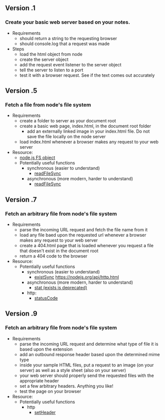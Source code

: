 ## Version .1

### Create your basic web server based on your notes.
- Requirements  
  - should return a string to the requesting browser
  - should console.log that a request was made
- Steps
  - load the html object from node
  - create the server object
  - add the request event listener to the server object
  - tell the server to listen to a port
  - test it with a browser request.  See if the text comes out accurately
  
  
## Version .5

### Fetch a file from node's file system
- Requirements
  - create a folder to server as your document root
  - create a basic web page, index.html, in the document root folder
    - add an externally linked image in your index.html file.  Do not save the file locally on the node server
  - load index.html whenever a browser makes any request to your web server
- Resource:
  - <a href="https://nodejs.org/api/fs.html" target="_blank">node.js FS object</a>
  - Potentially useful functions
    - synchronous (easier to understand)
      - <a href="https://nodejs.org/api/fs.html#fs_fs_readfilesync_file_options" target="_blank">readFileSync</a>
    - asynchronous (more modern, harder to understand)
      - <a href="https://nodejs.org/api/fs.html#fs_fs_readfile_file_options_callback" target="_blank">readFileSync</a>
      
## Version .7

### Fetch an arbitrary file from node's file system
- Requirements
  - parse the incoming URL request and fetch the file name from it
  - load any file baed upon the requested url whenever a browser makes any request to your web server
  - create a 404.html page that is loaded whenever you request a file that doesn't exist in the document root
  - return a 404 code to the browser
- Resource:
  - Potentially useful functions
    - synchronous (easier to understand)
      - <a href="https://nodejs.org/api/fs.html#fs_fs_existssync_path" target="_blank">existSync</a>
      https://nodejs.org/api/http.html
    - asynchronous (more modern, harder to understand)
      - <a href="https://nodejs.org/api/fs.html#fs_fs_stat_path_callback" target="_blank">stat (exists is deprecated)</a> 
    - http:
      - <a href="https://nodejs.org/api/http.html#http_response_statuscode" target="_blank">statusCode</a> 

## Version .9

### Fetch an arbitrary file from node's file system
- Requirements
  - parse the incoming URL request and determine what type of file it is based upon the extension
  - add an outbound response header based upon the determined mime type
  - inside your sample HTML files, put a request to an image (on your server) as well as a style sheet (also on your server)
  - your web server should properly send the requested files with the appropriate header
  - set a few arbitrary headers.  Anything you like!
  - test the page on your browser
- Resource:
  - Potentially useful functions
    - http
      - <a href="https://nodejs.org/api/http.html#http_response_setheader_name_value" target="_blank">setHeader</a>
      
